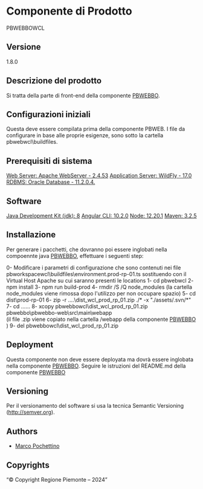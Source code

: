 # Componente di Prodotto
PBWEBBOWCL

## Versione
1.8.0

## Descrizione del prodotto
Si tratta della parte di front-end della componente [PBWEBBO](../pbwebbo). 

## Configurazioni iniziali
Questa deve essere compilata prima della componente PBWEB. I file da configurare in base alle proprie esigenze, sono sotto la cartella pbwebwcl\buildfiles.

## Prerequisiti di sistema
[Web Server: Apache WebServer - 2.4.53](https://www.apache.org)
[Application Server: WildFly - 17.0](https://www.wildfly.org/)
[RDBMS: Oracle Database - 11.2.0.4.](https://www.oracle.org)
## Software
[Java Development Kit (jdk): 8](https://www.oracle.org)
[Angular CLI: 10.2.0](https://angular.io)
[Node: 12.20.1](https://nodejs.org)
[Maven: 3.2.5](https://maven.apache.org)

## Installazione
Per generare i pacchetti, che dovranno poi essere inglobati nella compoennte java [PBWEBBO](../pbwebbo), effettuare i seguenti step:

0- Modificare i parametri di configurazione che sono contenuti nei file pbworkspacewcl\buildfiles\environment.prod-rp-01.ts sostituendo <vh-di prod> con  il Virtual Host Apache su cui saranno presenti le locations
1- cd pbwebwcl
2- npm install
3- npm run build-prod
4- rmdir /S /Q node_modules
   (la cartella node_modules viene rimossa dopo l'utilizzo per non occupare spazio)
5- cd dist\prod-rp-01
6- zip -r ..\..\dist_wcl_prod_rp_01.zip ./* -x "./assets/.svn/*"
7- cd ..\..\..
8- xcopy pbwebbowcl\dist_wcl_prod_rp_01.zip pbwebbo\pbwebbo-web\src\main\webapp\
   (il file .zip viene copiato nella cartella /webapp della componente [PBWEBBO](../pbwebbo) )
9- del pbwebbowcl\dist_wcl_prod_rp_01.zip

## Deployment
Questa componente non deve essere deployata ma dovrà essere inglobata nella componente [PBWEBBO](../pbwebbo).
Seguire le istruzioni del README.md della componente [PBWEBBO](../pbwebbo)

## Versioning
Per il versionamento del software si usa la tecnica Semantic Versioning (http://semver.org).

## Authors
* [Marco Pochettino](mailto:marco.pochettino@csi.it)

## Copyrights
“© Copyright Regione Piemonte – 2024”